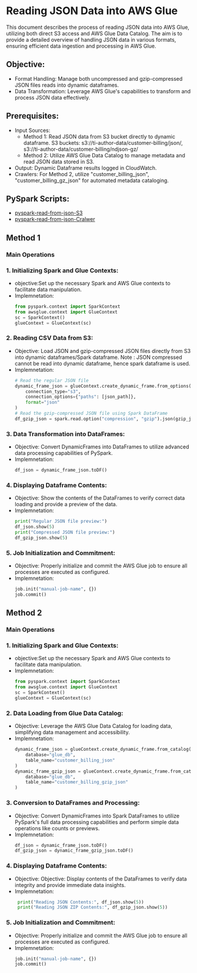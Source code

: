 # Reading JSON Data into AWS Glue
This document describes the process of reading JSON data into AWS Glue, utilizing both direct S3 access and AWS Glue Data Catalog. The aim is to provide a detailed overview of handling JSON data in various formats, ensuring efficient data ingestion and processing in AWS Glue.

## Objective:
- Format Handling: Manage both uncompressed and gzip-compressed JSON files reads into dynamic dataframes.
- Data Transformation: Leverage AWS Glue's capabilities to transform and process JSON data effectively.

## Prerequisites:
* Input Sources:
  * Method 1: Read JSON data from S3 bucket directly to dynamic dataframe.
    S3 buckets: s3://ti-author-data/customer-billing/json/, s3://ti-author-data/customer-billing/ndjson-gz/
  * Method 2: Utilize AWS Glue Data Catalog to manage metadata and read JSON data stored in S3.
* Output: Dynamic Dataframe results logged in CloudWatch.
* Crawlers: For Method 2, utilize "customer_billing_json", "customer_billing_gz_json" for automated metadata cataloging.

## PySpark Scripts:
* [pyspark-read-from-json-S3](../glue-code/ti-pyspark-read-from-json-s3.py)
* [pyspark-read-from-json-Cralwer](../glue-code/ti-pyspark-read-from-json-crawler.py)

## Method 1 
### Main Operations
### 1. Initializing Spark and Glue Contexts:
* objective:Set up the necessary Spark and AWS Glue contexts to facilitate data manipulation.
* Implemnetation:
  ```python
  from pyspark.context import SparkContext
  from awsglue.context import GlueContext
  sc = SparkContext()
  glueContext = GlueContext(sc)
  ```
### 2. Reading CSV Data from S3:

* Objective:  Load JSON and gzip-compressed JSON files directly from S3 into dynamic dataframes/Spark dataframe.
  Note : JSON compressed cannot be read into dynamic dataframe, hence spark dataframe is used. 
* Implemnetation:
  ```python
  # Read the regular JSON file
  dynamic_frame_json = glueContext.create_dynamic_frame.from_options(
      connection_type="s3",
      connection_options={"paths": [json_path]},
      format="json"
  )
  # Read the gzip-compressed JSON file using Spark DataFrame
  df_gzip_json = spark.read.option("compression", "gzip").json(gzip_json_path)
  ```
### 3. Data Transformation into DataFrames:

* Objective: Convert DynamicFrames into DataFrames to utilize advanced data processing capabilities of PySpark.
* Implemnetation:
  ```python
  df_json = dynamic_frame_json.toDF()
  ```
### 4. Displaying Dataframe Contents:

* Objective: Show the contents of the DataFrames to verify correct data loading and provide a preview of the data.
* Implemnetation:
  ```python
  print("Regular JSON file preview:")
  df_json.show(5)
  print("Compressed JSON file preview:")
  df_gzip_json.show(5)
  ```
### 5. Job Initialization and Commitment:

* Objective: Properly initialize and commit the AWS Glue job to ensure all processes are executed as configured.
* Implemnetation:
  ```python
  job.init("manual-job-name", {})
  job.commit()
  ```
## Method 2
### Main Operations
### 1. Initializing Spark and Glue Contexts:
* objective:Set up the necessary Spark and AWS Glue contexts to facilitate data manipulation.
* Implemnetation:
  ```python
  from pyspark.context import SparkContext
  from awsglue.context import GlueContext
  sc = SparkContext()
  glueContext = GlueContext(sc)
  ```
### 2. Data Loading from Glue Data Catalog:

* Objective: Leverage the AWS Glue Data Catalog for loading data, simplifying data management and accessibility.
* Implemnetation:
  ```python
  dynamic_frame_json = glueContext.create_dynamic_frame.from_catalog(
      database="glue_db",
      table_name="customer_billing_json"
  )
  dynamic_frame_gzip_json = glueContext.create_dynamic_frame.from_catalog(
      database="glue_db",
      table_name="customer_billing_gzip_json"
  )
  ```
### 3. Conversion to DataFrames and Processing:

* Objective: Convert DynamicFrames into Spark DataFrames to utilize PySpark's full data processing capabilities and perform simple data operations like counts or previews.
* Implemnetation:
  ```python
  df_json = dynamic_frame_json.toDF()
  df_gzip_json = dynamic_frame_gzip_json.toDF()
  ```
### 4. Displaying Dataframe Contents:

* Objective: Objective: Display contents of the DataFrames to verify data integrity and provide immediate data insights.
* Implemnetation:
  ```python
   print("Reading JSON Contents:", df_json.show(5))
   print("Reading JSON ZIP Contents:", df_gzip_json.show(5))
  ```
### 5. Job Initialization and Commitment:

* Objective: Properly initialize and commit the AWS Glue job to ensure all processes are executed as configured.
* Implemnetation:
  ```python
  job.init("manual-job-name", {})
  job.commit()
  ```
